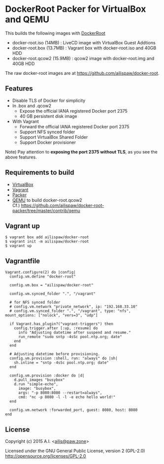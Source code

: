 # DockerRoot Packer for VirtualBox and QEMU

This builds the following images with [DockerRoot](https://github.com/ailispaw/docker-root)

- docker-root.iso (14MB) : LiveCD image with VirtualBox Guest Addtions
- docker-root.box (13.7MB) : Vagrant box with docker-root.iso and 40GB HDD
- docker-root.qcow2 (15.9MB) : qcow2 image with docker-root.img and 40GB HDD

The raw docker-root images are at https://github.com/ailispaw/docker-root.

## Features

- Disable TLS of Docker for simplicity
- In .box and .qcow2
  - Expose the official IANA registered Docker port 2375
  - 40 GB persistent disk image
- With Vagrant
  - Forward the official IANA registered Docker port 2375
  - Support NFS synced folder
  - Support VirtualBox Shared Folder
  - Support Docker provisioner

Note) Pay attention to **exposing the port 2375 without TLS**, as you see the above features.

## Requirements to build

- [VirtualBox](https://www.virtualbox.org/)
- [Vagrant](https://www.vagrantup.com/)
- [Packer](https://packer.io/)
- [QEMU](http://www.qemu.org) to build docker-root.qcow2  
  Cf.) https://github.com/ailispaw/docker-root-packer/tree/master/contrib/qemu

## Vagrant up

```
$ vagrant box add ailispaw/docker-root
$ vagrant init -m ailispaw/docker-root
$ vagrant up
```

## Vagrantfile

```
Vagrant.configure(2) do |config|
  config.vm.define "docker-root"

  config.vm.box = "ailispaw/docker-root"

  config.vm.synced_folder ".", "/vagrant"

  # for NFS synced folder
  # config.vm.network "private_network", ip: "192.168.33.10"
  # config.vm.synced_folder ".", "/vagrant", type: "nfs", mount_options: ["nolock", "vers=3", "udp"]

  if Vagrant.has_plugin?("vagrant-triggers") then
    config.trigger.after [:up, :resume] do
      info "Adjusting datetime after suspend and resume."
      run_remote "sudo sntp -4sSc pool.ntp.org; date"
    end
  end

  # Adjusting datetime before provisioning.
  config.vm.provision :shell, run: "always" do |sh|
    sh.inline = "sntp -4sSc pool.ntp.org; date"
  end

  config.vm.provision :docker do |d|
    d.pull_images "busybox"
    d.run "simple-echo",
      image: "busybox",
      args: "-p 8080:8080 --restart=always",
      cmd: "nc -p 8080 -l -l -e echo hello world!"
  end

  config.vm.network :forwarded_port, guest: 8080, host: 8080
end
```

## License

Copyright (c) 2015 A.I. &lt;ailis@paw.zone&gt;

Licensed under the GNU General Public License, version 2 (GPL-2.0)  
http://opensource.org/licenses/GPL-2.0
